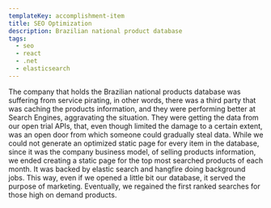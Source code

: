 ```yaml
---
templateKey: accomplishment-item
title: SEO Optimization
description: Brazilian national product database
tags:
  - seo
  - react
  - .net
  - elasticsearch
---
```


The company that holds the Brazilian national products database was suffering from service pirating, in other words, there was a third party that was caching the products information, and they were performing better at Search Engines, aggravating the situation. They were getting the data from our open trial APIs, that, even though limited the damage to a certain extent, was an open door from which someone could gradually steal data. While we could not generate an optimized static page for every item in the database, since it was the company business model, of selling products information, we ended creating a static page for the top most searched products of each month. It was backed by elastic search and hangfire doing background jobs. This way, even if we opened a little bit our database, it served the purpose of marketing. Eventually, we regained the first ranked searches for those high on demand products.
